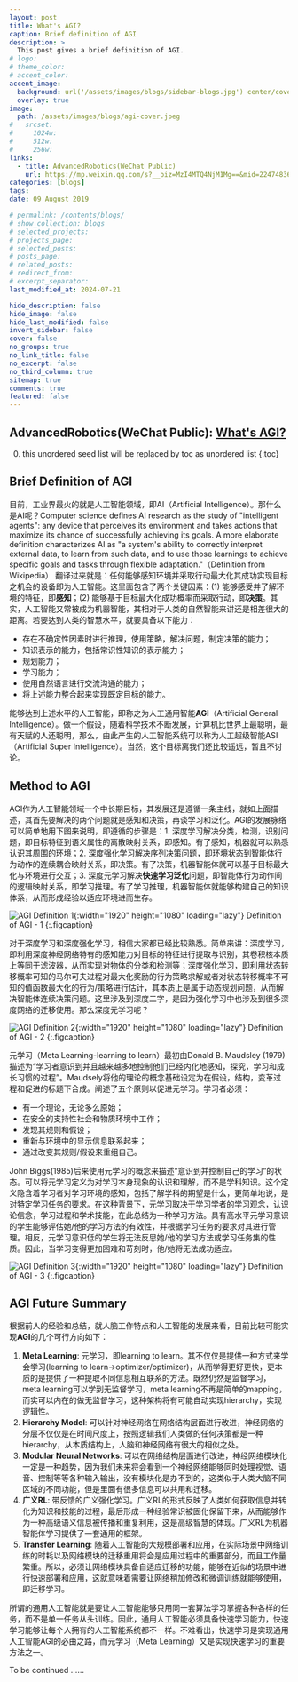 ```yaml
---
layout: post
title: What's AGI?
caption: Brief definition of AGI
description: >
  This post gives a brief definition of AGI.
# logo:
# theme_color:
# accent_color:
accent_image:
  background: url('/assets/images/blogs/sidebar-blogs.jpg') center/cover
  overlay: true
image:
  path: /assets/images/blogs/agi-cover.jpeg
#   srcset:
#     1024w:
#     512w:
#     256w:
links:
  - title: AdvancedRobotics(WeChat Public)
    url: https://mp.weixin.qq.com/s?__biz=MzI4MTQ4NjM1Mg==&mid=2247483694&idx=1&sn=d142dfce3b1fdddda302fd2ff331e9a4&chksm=eba93451dcdebd47080855aad82dbc45e7bc7c03b3779bddc546d51645fda45d27e7638c85eb&token=1977923450&lang=zh_CN#rd
categories: [blogs]
tags:
date: 09 August 2019

# permalink: /contents/blogs/
# show_collection: blogs
# selected_projects:
# projects_page:
# selected_posts:
# posts_page:
# related_posts:
# redirect_from:
# excerpt_separator:
last_modified_at: 2024-07-21

hide_description: false
hide_image: false
hide_last_modified: false
invert_sidebar: false
cover: false
no_groups: true
no_link_title: false
no_excerpt: false
no_third_column: true
sitemap: true
comments: true
featured: false
---
```


## **AdvancedRobotics(WeChat Public):** [What's AGI?](https://mp.weixin.qq.com/s?__biz=MzI4MTQ4NjM1Mg==&mid=2247483694&idx=1&sn=d142dfce3b1fdddda302fd2ff331e9a4&chksm=eba93451dcdebd47080855aad82dbc45e7bc7c03b3779bddc546d51645fda45d27e7638c85eb&token=1977923450&lang=zh_CN#rd)

0. this unordered seed list will be replaced by toc as unordered list
{:toc}

## Brief Definition of AGI

目前，工业界最火的就是人工智能领域，即AI（Artificial Intelligence）。那什么是AI呢？Computer science defines AI research as the study of "intelligent agents": any device that perceives its environment and takes actions that maximize its chance of successfully achieving its goals. A more elaborate definition characterizes AI as "a system's ability to correctly interpret external data, to learn from such data, and to use those learnings to achieve specific goals and tasks through flexible adaptation."（Definition from Wikipedia） 翻译过来就是：任何能够感知环境并采取行动最大化其成功实现目标之机会的设备即为人工智能。这里面包含了两个关键因素：(1) 能够感受并了解环境的特征，即**感知**；(2) 能够基于目标最大化成功概率而采取行动，即**决策**。其实，人工智能又常被成为机器智能，其相对于人类的自然智能来讲还是相差很大的距离。若要达到人类的智慧水平，就要具备以下能力：
- 存在不确定性因素时进行推理，使用策略，解决问题，制定决策的能力；
- 知识表示的能力，包括常识性知识的表示能力；
- 规划能力；
- 学习能力；
- 使用自然语言进行交流沟通的能力；
- 将上述能力整合起来实现既定目标的能力。

能够达到上述水平的人工智能，即称之为人工通用智能**AGI**（Artificial General Intelligence）。做一个假设，随着科学技术不断发展，计算机比世界上最聪明，最有天赋的人还聪明，那么，由此产生的人工智能系统可以称为人工超级智能ASI（Artificial Super Intelligence）。当然，这个目标离我们还比较遥远，暂且不讨论。

## Method to AGI

AGI作为人工智能领域一个中长期目标，其发展还是遵循一条主线，就如上面描述，其首先要解决的两个问题就是感知和决策，再谈学习和泛化。AGI的发展脉络可以简单地用下图来说明，即遵循的步骤是：1. 深度学习解决分类，检测，识别问题，即目标特征到语义属性的离散映射关系，即感知。有了感知，机器就可以熟悉认识其周围的环境；2. 深度强化学习解决序列决策问题，即环境状态到智能体行为动作的连续耦合映射关系，即决策。有了决策，机器智能体就可以基于目标最大化与环境进行交互；3. 深度元学习解决**快速学习泛化**问题，即智能体行为动作间的逻辑映射关系，即学习推理。有了学习推理，机器智能体就能够构建自己的知识体系，从而形成经验以适应环境进而生存。

![AGI Definition 1](/assets/images/blogs/agi-definition-1.png){:width="1920" height="1080" loading="lazy"}
Definition of AGI - 1
{:.figcaption}

对于深度学习和深度强化学习，相信大家都已经比较熟悉。简单来讲：深度学习，即利用深度神经网络特有的感知能力对目标的特征进行提取与识别，其卷积核本质上等同于滤波器，从而实现对物体的分类和检测等；深度强化学习，即利用状态转移概率可知的马尔可夫过程对最大化奖励的行为策略求解或者对状态转移概率不可知的值函数最大化的行为/策略进行估计，其本质上是属于动态规划问题，从而解决智能体连续决策问题。这里涉及到深度二字，是因为强化学习中也涉及到很多深度网络的迁移使用。那么深度元学习呢？

![AGI Definition 2](/assets/images/blogs/agi-definition-2.jpg){:width="1920" height="1080" loading="lazy"}
Definition of AGI - 2
{:.figcaption}

元学习（Meta Learning-learning to learn）最初由Donald B. Maudsley (1979) 描述为“学习者意识到并且越来越多地控制他们已经内化地感知，探究，学习和成长习惯的过程”。Maudsely将他的理论的概念基础设定为在假设，结构，变革过程和促进的标题下合成。阐述了五个原则以促进元学习。学习者必须：
- 有一个理论，无论多么原始；
- 在安全的支持性社会和物质环境中工作；
- 发现其规则和假设；
- 重新与环境中的显示信息联系起来；
- 通过改变其规则/假设来重组自己。

John Biggs(1985)后来使用元学习的概念来描述“意识到并控制自己的学习”的状态。可以将元学习定义为对学习本身现象的认识和理解，而不是学科知识。这个定义隐含着学习者对学习环境的感知，包括了解学科的期望是什么，更简单地说，是对特定学习任务的要求。在这种背景下，元学习取决于学习学者的学习观念，认识论信念，学习过程和学术技能，在此总结为一种学习方法。具有高水平元学习意识的学生能够评估她/他的学习方法的有效性，并根据学习任务的要求对其进行管理。相反，元学习意识低的学生将无法反思她/他的学习方法或学习任务集的性质。因此，当学习变得更加困难和苛刻时，他/她将无法成功适应。

![AGI Definition 3](/assets/images/blogs/agi-definition-3.jpg){:width="1920" height="1080" loading="lazy"}
Definition of AGI - 3
{:.figcaption}

## AGI Future Summary

根据前人的经验和总结，就人脑工作特点和人工智能的发展来看，目前比较可能实现**AGI**的几个可行方向如下：
1. **Meta Learning**: 元学习，即learning to learn。其不仅仅是提供一种方式来学会学习(learning to learn->optimizer/optimizer)，从而学得更好更快，更本质的是提供了一种提取不同信息相互联系的方法。既然仍然是监督学习，meta learning可以学到无监督学习，meta learning不再是简单的mapping，而实可以内在的做无监督学习，这种架构将有可能自动实现hierarchy，实现逻辑性。
2. **Hierarchy Model**: 可以针对神经网络在网络结构层面进行改进，神经网络的分层不仅仅是在时间尺度上，按照逻辑我们人类做的任何决策都是一种hierarchy，从本质结构上，人脑和神经网络有很大的相似之处。
3. **Modular Neural Networks**: 可以在网络结构层面进行改进，神经网络模块化一定是一种趋势，因为我们未来将会看到一个神经网络能够同时处理视觉、语音、控制等等各种输入输出，没有模块化是办不到的，这类似于人类大脑不同区域的不同功能，但是里面有很多信息可以共用和迁移。
4. **广义RL**: 带反馈的广义强化学习。广义RL的形式反映了人类如何获取信息并转化为知识和技能的过程，最后形成一种经验常识被固化保留下来，从而能够作为一种高级语义信息被传播和重复利用，这是高级智慧的体现。广义RL为机器智能体学习提供了一套通用的框架。
5. **Transfer Learning**: 随着人工智能的大规模部署和应用，在实际场景中网络训练的时耗以及网络模块的迁移重用将会是应用过程中的重要部分，而且工作量繁重。所以，必须让网络模块具备自适应迁移的功能，能够在近似的场景中进行快速部署和应用，这就意味着需要让网络稍加修改和微调训练就能够使用，即迁移学习。

所谓的通用人工智能就是要让人工智能能够只用同一套算法学习掌握各种各样的任务，而不是单一任务从头训练。因此，通用人工智能必须具备快速学习能力，快速学习能够让每个人拥有的人工智能系统都不一样。不难看出，快速学习是实现通用人工智能AGI的必由之路，而元学习（Meta Learning）又是实现快速学习的重要方法之一。

To be continued ......

